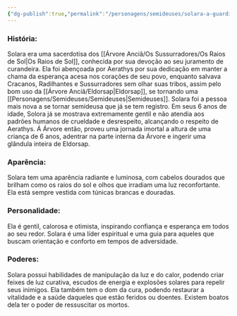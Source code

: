 ```yaml
---
{"dg-publish":true,"permalink":"/personagens/semideuses/solara-a-guardia-da-luz/"}
---
```





### História:

Solara era uma sacerdotisa dos [[Árvore Anciã/Os Sussurradores/Os Raios de Sol\|Os Raios de Sol]], conhecida por sua devoção ao seu juramento de curandeira. Ela foi abençoada por Aerathys por sua dedicação em manter a chama da esperança acesa nos corações de seu povo, enquanto salvava Cracanos, Radilhantes e Sussurradores sem olhar suas tribos, assim pelo bom uso da [[Árvore Anciã/Eldorsap\|Eldorsap]], se tornando uma [[Personagens/Semideuses/Semideuses\|Semideuses]]. Solara foi a pessoa mais nova a se tornar semideusa que já se tem registro. Em seus 6 anos de idade, Solora já se mostrava extremamente gentil e não atendia aos padrões humanos de crueldade e desrespeito, alcançando o respeito de Aerathys. Á Árvore então, proveu uma jornada imortal a altura de uma criança de 6 anos, adentrar na parte interna da Árvore e ingerir uma glândula inteira de Eldorsap. 

### Aparência:

Solara tem uma aparência radiante e luminosa, com cabelos dourados que brilham como os raios do sol e olhos que irradiam uma luz reconfortante. Ela está sempre vestida com túnicas brancas e douradas.

### Personalidade:

Ela é gentil, calorosa e otimista, inspirando confiança e esperança em todos ao seu redor. Solara é uma líder espiritual e uma guia para aqueles que buscam orientação e conforto em tempos de adversidade.

### Poderes:

Solara possui habilidades de manipulação da luz e do calor, podendo criar feixes de luz curativa, escudos de energia e explosões solares para repelir seus inimigos. Ela também tem o dom da cura, podendo restaurar a vitalidade e a saúde daqueles que estão feridos ou doentes. Existem boatos dela ter o poder de ressuscitar os mortos.